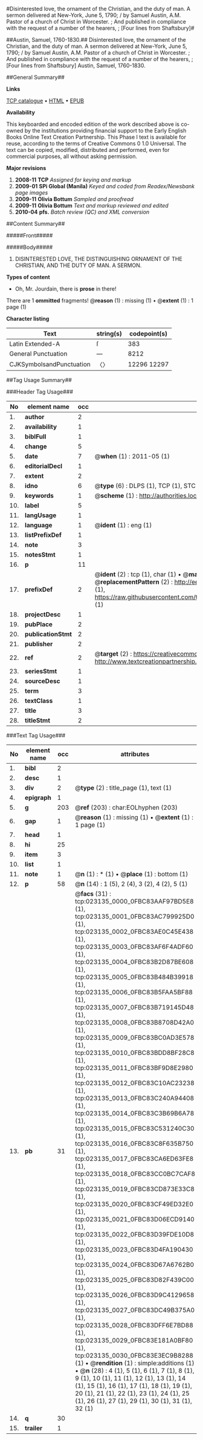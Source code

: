 #Disinterested love, the ornament of the Christian, and the duty of man. A sermon delivered at New-York, June 5, 1790; / by Samuel Austin, A.M. Pastor of a church of Christ in Worcester. ; And published in compliance with the request of a number of the hearers, ; [Four lines from Shaftsbury]#

##Austin, Samuel, 1760-1830.##
Disinterested love, the ornament of the Christian, and the duty of man. A sermon delivered at New-York, June 5, 1790; / by Samuel Austin, A.M. Pastor of a church of Christ in Worcester. ; And published in compliance with the request of a number of the hearers, ; [Four lines from Shaftsbury]
Austin, Samuel, 1760-1830.

##General Summary##

**Links**

[TCP catalogue](http://www.ota.ox.ac.uk/tcp/)  • 
[HTML](http://tei.it.ox.ac.uk/tcp/Texts-HTML/free/N17/N17852.html)  • 
[EPUB](http://tei.it.ox.ac.uk/tcp/Texts-EPUB/free/N17/N17852.epub)

**Availability**

This keyboarded and encoded edition of the
	       work described above is co-owned by the institutions
	       providing financial support to the Early English Books
	       Online Text Creation Partnership. This Phase I text is
	       available for reuse, according to the terms of Creative
	       Commons 0 1.0 Universal. The text can be copied,
	       modified, distributed and performed, even for
	       commercial purposes, all without asking permission.

**Major revisions**

1. __2008-11__ __TCP__ *Assigned for keying and markup*
1. __2009-01__ __SPi Global (Manila)__ *Keyed and coded from Readex/Newsbank page images*
1. __2009-11__ __Olivia Bottum__ *Sampled and proofread*
1. __2009-11__ __Olivia Bottum__ *Text and markup reviewed and edited*
1. __2010-04__ __pfs.__ *Batch review (QC) and XML conversion*

##Content Summary##

#####Front#####

#####Body#####

1. DISINTERESTED LOVE, THE DISTINGUISHING ORNAMENT OF THE CHRISTIAN, AND THE DUTY OF MAN. A SERMON.

**Types of content**

  * Oh, Mr. Jourdain, there is **prose** in there!

There are 1 **ommitted** fragments! 
 @__reason__ (1) : missing (1)  •  @__extent__ (1) : 1 page (1)

**Character listing**


|Text|string(s)|codepoint(s)|
|---|---|---|
|Latin Extended-A|ſ|383|
|General Punctuation|—|8212|
|CJKSymbolsandPunctuation|〈〉|12296 12297|

##Tag Usage Summary##

###Header Tag Usage###

|No|element name|occ|attributes|
|---|---|---|---|
|1.|__author__|2||
|2.|__availability__|1||
|3.|__biblFull__|1||
|4.|__change__|5||
|5.|__date__|7| @__when__ (1) : 2011-05 (1)|
|6.|__editorialDecl__|1||
|7.|__extent__|2||
|8.|__idno__|6| @__type__ (6) : DLPS (1), TCP (1), STC (1), NOTIS (1), IMAGE-SET (1), EVANS-CITATION (1)|
|9.|__keywords__|1| @__scheme__ (1) : http://authorities.loc.gov/ (1)|
|10.|__label__|5||
|11.|__langUsage__|1||
|12.|__language__|1| @__ident__ (1) : eng (1)|
|13.|__listPrefixDef__|1||
|14.|__note__|3||
|15.|__notesStmt__|1||
|16.|__p__|11||
|17.|__prefixDef__|2| @__ident__ (2) : tcp (1), char (1)  •  @__matchPattern__ (2) : ([0-9\-]+):([0-9IVX]+) (1), (.+) (1)  •  @__replacementPattern__ (2) : http://eebo.chadwyck.com/downloadtiff?vid=$1&page=$2 (1), https://raw.githubusercontent.com/textcreationpartnership/Texts/master/tcpchars.xml#$1 (1)|
|18.|__projectDesc__|1||
|19.|__pubPlace__|2||
|20.|__publicationStmt__|2||
|21.|__publisher__|2||
|22.|__ref__|2| @__target__ (2) : https://creativecommons.org/publicdomain/zero/1.0/ (1), http://www.textcreationpartnership.org/docs/. (1)|
|23.|__seriesStmt__|1||
|24.|__sourceDesc__|1||
|25.|__term__|3||
|26.|__textClass__|1||
|27.|__title__|3||
|28.|__titleStmt__|2||


###Text Tag Usage###

|No|element name|occ|attributes|
|---|---|---|---|
|1.|__bibl__|2||
|2.|__desc__|1||
|3.|__div__|2| @__type__ (2) : title_page (1), text (1)|
|4.|__epigraph__|1||
|5.|__g__|203| @__ref__ (203) : char:EOLhyphen (203)|
|6.|__gap__|1| @__reason__ (1) : missing (1)  •  @__extent__ (1) : 1 page (1)|
|7.|__head__|1||
|8.|__hi__|25||
|9.|__item__|3||
|10.|__list__|1||
|11.|__note__|1| @__n__ (1) : * (1)  •  @__place__ (1) : bottom (1)|
|12.|__p__|58| @__n__ (14) : 1 (5), 2 (4), 3 (2), 4 (2), 5 (1)|
|13.|__pb__|31| @__facs__ (31) : tcp:023135_0000_0FBC83AAF97BD5E8 (1), tcp:023135_0001_0FBC83AC799925D0 (1), tcp:023135_0002_0FBC83AE0C45E438 (1), tcp:023135_0003_0FBC83AF6F4ADF60 (1), tcp:023135_0004_0FBC83B2D87BE608 (1), tcp:023135_0005_0FBC83B484B39918 (1), tcp:023135_0006_0FBC83B5FAA5BF88 (1), tcp:023135_0007_0FBC83B719145D48 (1), tcp:023135_0008_0FBC83B8708D42A0 (1), tcp:023135_0009_0FBC83BC0AD3E578 (1), tcp:023135_0010_0FBC83BDD8BF28C8 (1), tcp:023135_0011_0FBC83BF9D8E2980 (1), tcp:023135_0012_0FBC83C10AC23238 (1), tcp:023135_0013_0FBC83C240A94408 (1), tcp:023135_0014_0FBC83C3B69B6A78 (1), tcp:023135_0015_0FBC83C531240C30 (1), tcp:023135_0016_0FBC83C8F635B750 (1), tcp:023135_0017_0FBC83CA6ED63FE8 (1), tcp:023135_0018_0FBC83CC0BC7CAF8 (1), tcp:023135_0019_0FBC83CD873E33C8 (1), tcp:023135_0020_0FBC83CF49ED32E0 (1), tcp:023135_0021_0FBC83D06ECD9140 (1), tcp:023135_0022_0FBC83D39FDE10D8 (1), tcp:023135_0023_0FBC83D4FA190430 (1), tcp:023135_0024_0FBC83D67A6762B0 (1), tcp:023135_0025_0FBC83D82F439C00 (1), tcp:023135_0026_0FBC83D9C4129658 (1), tcp:023135_0027_0FBC83DC49B375A0 (1), tcp:023135_0028_0FBC83DFF6E7BD88 (1), tcp:023135_0029_0FBC83E181A0BF80 (1), tcp:023135_0030_0FBC83E3EC9B8288 (1)  •  @__rendition__ (1) : simple:additions (1)  •  @__n__ (28) : 4 (1), 5 (1), 6 (1), 7 (1), 8 (1), 9 (1), 10 (1), 11 (1), 12 (1), 13 (1), 14 (1), 15 (1), 16 (1), 17 (1), 18 (1), 19 (1), 20 (1), 21 (1), 22 (1), 23 (1), 24 (1), 25 (1), 26 (1), 27 (1), 29 (1), 30 (1), 31 (1), 32 (1)|
|14.|__q__|30||
|15.|__trailer__|1||

